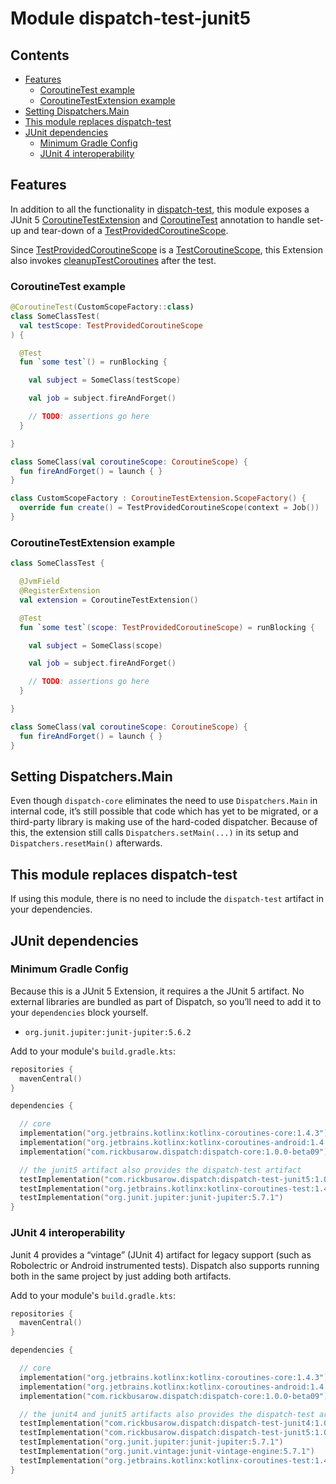 # Module dispatch-test-junit5

## Contents
<!--- TOC -->

* [Features](#features)
  * [CoroutineTest example](#coroutinetest-example)
  * [CoroutineTestExtension example](#coroutinetestextension-example)
* [Setting Dispatchers.Main](#setting-dispatchersmain)
* [This module replaces dispatch-test](#this-module-replaces-dispatch-test)
* [JUnit dependencies](#junit-dependencies)
  * [Minimum Gradle Config](#minimum-gradle-config)
  * [JUnit 4 interoperability](#junit-4-interoperability)

<!--- END -->

## Features

In addition to all the functionality in [dispatch-test], this module exposes a JUnit 5 [CoroutineTestExtension] and [CoroutineTest] annotation to handle set-up and tear-down of a [TestProvidedCoroutineScope].

Since [TestProvidedCoroutineScope] is a [TestCoroutineScope], this Extension also invokes [cleanupTestCoroutines] after the test.

### CoroutineTest example

``` kotlin
@CoroutineTest(CustomScopeFactory::class)
class SomeClassTest(
  val testScope: TestProvidedCoroutineScope
) {

  @Test
  fun `some test`() = runBlocking {

    val subject = SomeClass(testScope)

    val job = subject.fireAndForget()

    // TODO: assertions go here
  }

}

class SomeClass(val coroutineScope: CoroutineScope) {
  fun fireAndForget() = launch { }
}

class CustomScopeFactory : CoroutineTestExtension.ScopeFactory() {
  override fun create() = TestProvidedCoroutineScope(context = Job())
}
```

### CoroutineTestExtension example

``` kotlin
class SomeClassTest {

  @JvmField
  @RegisterExtension
  val extension = CoroutineTestExtension()

  @Test
  fun `some test`(scope: TestProvidedCoroutineScope) = runBlocking {

    val subject = SomeClass(scope)

    val job = subject.fireAndForget()

    // TODO: assertions go here
  }

}

class SomeClass(val coroutineScope: CoroutineScope) {
  fun fireAndForget() = launch { }
}
```

## Setting Dispatchers.Main

Even though `dispatch-core` eliminates the need to use `Dispatchers.Main` in internal code, it’s still possible that code which has yet to be migrated, or a third-party library is making use of the hard-coded dispatcher.  Because of this, the extension still calls `Dispatchers.setMain(...)` in its setup and `Dispatchers.resetMain()` afterwards.

## This module replaces dispatch-test

If using this module, there is no need to include the `dispatch-test` artifact in your dependencies.

## JUnit dependencies

### Minimum Gradle Config

Because this is a JUnit 5 Extension, it requires a the JUnit 5 artifact.  No external libraries are bundled as part of Dispatch, so you’ll need to add it to your `dependencies` block yourself.

- `org.junit.jupiter:junit-jupiter:5.6.2`

Add to your module's `build.gradle.kts`:

``` kotlin
repositories {
  mavenCentral()
}

dependencies {

  // core
  implementation("org.jetbrains.kotlinx:kotlinx-coroutines-core:1.4.3")
  implementation("org.jetbrains.kotlinx:kotlinx-coroutines-android:1.4.3")
  implementation("com.rickbusarow.dispatch:dispatch-core:1.0.0-beta09")

  // the junit5 artifact also provides the dispatch-test artifact
  testImplementation("com.rickbusarow.dispatch:dispatch-test-junit5:1.0.0-beta09")
  testImplementation("org.jetbrains.kotlinx:kotlinx-coroutines-test:1.4.3")
  testImplementation("org.junit.jupiter:junit-jupiter:5.7.1")
}
```

### JUnit 4 interoperability

Junit 4 provides a “vintage” (JUnit 4) artifact for legacy support (such as Robolectric or Android instrumented tests).  Dispatch also supports running both in the same project by just adding both artifacts.

Add to your module's `build.gradle.kts`:

``` kotlin
repositories {
  mavenCentral()
}

dependencies {

  // core
  implementation("org.jetbrains.kotlinx:kotlinx-coroutines-core:1.4.3")
  implementation("org.jetbrains.kotlinx:kotlinx-coroutines-android:1.4.3")
  implementation("com.rickbusarow.dispatch:dispatch-core:1.0.0-beta09")

  // the junit4 and junit5 artifacts also provides the dispatch-test artifact
  testImplementation("com.rickbusarow.dispatch:dispatch-test-junit4:1.0.0-beta09")
  testImplementation("com.rickbusarow.dispatch:dispatch-test-junit5:1.0.0-beta09")
  testImplementation("org.junit.jupiter:junit-jupiter:5.7.1")
  testImplementation("org.junit.vintage:junit-vintage-engine:5.7.1")
  testImplementation("org.jetbrains.kotlinx:kotlinx-coroutines-test:1.4.3")
}
```

<!--- MODULE dispatch-core-->
<!--- INDEX  -->
<!--- MODULE dispatch-test-->
<!--- INDEX  -->
[TestProvidedCoroutineScope]: https://rbusarow.github.io/Dispatch/api/dispatch-test/dispatch.test/-test-provided-coroutine-scope/index.html
[cleanupTestCoroutines]: https://rbusarow.github.io/Dispatch/api/dispatch-test/dispatch.test/-test-provided-coroutine-scope/index.html#kotlinx.coroutines.test/TestCoroutineScope/cleanupTestCoroutines/#/PointingToDeclaration/
<!--- MODULE dispatch-test-junit4-->
<!--- INDEX  -->
<!--- MODULE dispatch-test-junit5-->
<!--- INDEX  -->
[CoroutineTestExtension]: https://rbusarow.github.io/Dispatch/api/dispatch-test-junit5/dispatch.test/-coroutine-test-extension/index.html
[CoroutineTest]: https://rbusarow.github.io/Dispatch/api/dispatch-test-junit5/dispatch.test/-coroutine-test/index.html
<!--- MODULE dispatch-android-espresso-->
<!--- INDEX  -->
<!--- MODULE dispatch-android-lifecycle-->
<!--- INDEX  -->
<!--- MODULE dispatch-android-viewmodel-->
<!--- INDEX  -->
<!--- MODULE dispatch-android-viewmodel-->
<!--- INDEX  -->
<!--- END -->

[dispatch-test]: https://rbusarow.github.io/Dispatch/api/dispatch-test/dispatch.test/index.html

[TestCoroutineScope]: https://kotlin.github.io/kotlinx.coroutines/kotlinx-coroutines-test/kotlinx.coroutines.test/-test-coroutine-scope/index.html

